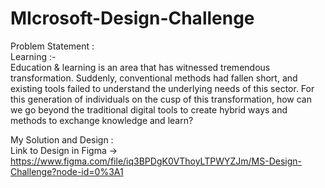 # MIcrosoft-Design-Challenge

Problem Statement : 
<br>
Learning :-
<br>
Education & learning is an area that has witnessed tremendous transformation. Suddenly, conventional methods had fallen short, and existing tools failed to understand the underlying needs of this sector.
For this generation of individuals on the cusp of this transformation, how can we go beyond the traditional digital tools to create hybrid ways and methods to exchange knowledge and learn?
<br>

My Solution and Design : 
<br>
Link to Design in Figma -> https://www.figma.com/file/iq3BPDgK0VThoyLTPWYZJm/MS-Design-Challenge?node-id=0%3A1
